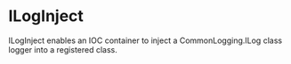 ILogInject
==========

ILogInject enables an IOC container to inject a CommonLogging.ILog class logger into a registered class.
